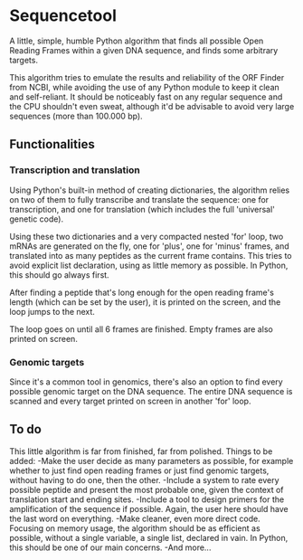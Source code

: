 # Sequencetool
A little, simple, humble Python algorithm that finds all possible Open Reading Frames within a given DNA sequence, and finds some arbitrary targets.

This algorithm tries to emulate the results and reliability of the ORF Finder from NCBI, while avoiding the use of any Python module to keep it clean and self-reliant. It should be noticeably fast on any regular sequence and the CPU shouldn't even sweat, although it'd be advisable to avoid very large sequences (more than 100.000 bp).

## Functionalities

### Transcription and translation
Using Python's built-in method of creating dictionaries, the algorithm relies on two of them to fully transcribe and translate the sequence: one for transcription, and one for translation (which includes the full 'universal' genetic code).

Using these two dictionaries and a very compacted nested 'for' loop, two mRNAs are generated on the fly, one for 'plus', one for 'minus' frames, and translated into as many peptides as the current frame contains. This tries to avoid explicit list declaration, using as little memory as possible. In Python, this should go always first.

After finding a peptide that's long enough for the open reading frame's length (which can be set by the user), it is printed on the screen, and the loop jumps to the next.

The loop goes on until all 6 frames are finished. Empty frames are also printed on screen.

### Genomic targets
Since it's a common tool in genomics, there's also an option to find every possible genomic target on the DNA sequence. The entire DNA sequence is scanned and every target printed on screen in another 'for' loop.

## To do
This little algorithm is far from finished, far from polished. Things to be added:
  -Make the user decide as many parameters as possible, for example whether to just find open reading frames or just find genomic targets, without having to do one, then the other.
  -Include a system to rate every possible peptide and present the most probable one, given the context of translation start and ending sites.
  -Include a tool to design primers for the amplification of the sequence if possible. Again, the user here should have the last word on everything.
  -Make cleaner, even more direct code. Focusing on memory usage, the algorithm should be as efficient as possible, without a single variable, a single list, declared in vain. In Python, this should be one of our main concerns.
  -And more...
